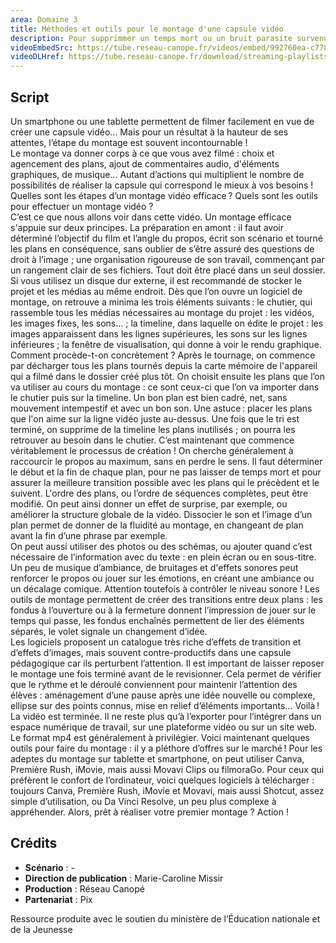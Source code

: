 ```yaml
---
area: Domaine 3
title: Méthodes et outils pour le montage d'une capsule vidéo
description: Pour supprimmer un temps mort ou un bruit parasite survenu lors de votre captation vidéo, le montage sera votre allié ! Plus d'informations dans cette vidéo
videoEmbedSrc: https://tube.reseau-canope.fr/videos/embed/992760ea-c778-4f45-b7fe-ff427c2c49db
videoDLHref: https://tube.reseau-canope.fr/download/streaming-playlists/hls/videos/992760ea-c778-4f45-b7fe-ff427c2c49db-1080-fragmented.mp4
---
```


## Script

Un smartphone ou une tablette permettent de filmer facilement en vue de créer une capsule vidéo... Mais pour un résultat à la hauteur de ses attentes, l’étape du montage est souvent incontournable !  
Le montage va donner corps à ce que vous avez filmé :  choix et agencement des plans, ajout de commentaires audio, d'éléments graphiques, de musique... Autant d’actions qui multiplient le nombre de possibilités de réaliser la capsule qui correspond le mieux à vos besoins ! 
Quelles sont les étapes d’un montage vidéo efficace ? 
Quels sont les outils pour effectuer un montage vidéo ?  
C’est ce que nous allons voir dans cette vidéo. 
Un montage efficace s'appuie sur deux principes. La préparation en amont : il faut avoir déterminé l’objectif du film et l’angle du propos, écrit son scénario et tourné les plans en conséquence, sans oublier de s’être assuré des questions de droit à l’image ; une organisation rigoureuse de son travail, commençant par un rangement clair de ses fichiers. Tout doit être placé dans un seul dossier. 
Si vous utilisez un disque dur externe, il est recommandé de stocker le projet et les médias au même endroit.
Dès que l’on ouvre un logiciel de montage, on retrouve a minima les trois éléments suivants : le chutier, qui rassemble tous les médias nécessaires au montage du projet : les vidéos, les images fixes, les sons... ; la timeline, dans laquelle on édite le projet : les images apparaissent dans les lignes supérieures, les sons sur les lignes inférieures ; la fenêtre de visualisation, qui donne à voir le rendu graphique.
Comment procède-t-on concrètement ? 
Après le tournage, on commence par décharger tous les plans tournés depuis la carte mémoire de l'appareil qui a filmé dans le dossier créé plus tôt. On choisit ensuite les plans que l’on va utiliser au cours du montage : ce sont ceux-ci que l’on va importer dans le chutier puis sur la timeline. 
Un bon plan est bien cadré, net, sans mouvement intempestif et avec un bon son.  Une astuce : placer les plans que l'on aime sur la ligne vidéo juste au-dessus. Une fois que le tri est terminé, on supprime de la timeline les plans inutilisés ; on pourra les retrouver au besoin dans le chutier. 
C’est maintenant que commence véritablement le processus de création ! 
On cherche généralement à raccourcir le propos au maximum, sans en perdre le sens. Il faut déterminer le début et la fin de chaque plan, pour ne pas laisser de temps mort et pour assurer la meilleure transition possible avec les plans qui le précèdent et le suivent. 
L'ordre des plans, ou l’ordre de séquences complètes, peut être modifié. On peut ainsi donner un effet de surprise, par exemple, ou améliorer la structure globale de la vidéo. 
Dissocier le son et l’image d’un plan permet de donner de la fluidité au montage, en changeant de plan avant la fin d’une phrase par exemple.  
On peut aussi utiliser des photos ou des schémas, ou ajouter quand c’est nécessaire de l’information avec du texte : en plein écran ou en sous-titre. 
Un peu de musique d’ambiance, de bruitages et d'effets sonores peut renforcer le propos ou jouer sur les émotions, en créant une ambiance ou un décalage comique. Attention toutefois à contrôler le niveau sonore ! 
Les outils de montage permettent de créer des transitions entre deux plans : les fondus à l’ouverture ou à la fermeture donnent l’impression de jouer sur le temps qui passe, les fondus enchaînés permettent de lier des éléments séparés, le volet signale un changement d’idée.  
Les logiciels proposent un catalogue très riche d’effets de transition et d’effets d’images, mais souvent contre-productifs dans une capsule pédagogique car ils perturbent l’attention.
Il est important de laisser reposer le montage une fois terminé avant de le revisionner. Cela permet de vérifier que le rythme et le déroulé conviennent pour maintenir l’attention des élèves : aménagement d’une pause après une idée nouvelle ou complexe, ellipse sur des points connus, mise en relief d’éléments importants...
Voilà ! La vidéo est terminée. 
Il ne reste plus qu’à l’exporter pour l’intégrer dans un espace numérique de travail, sur une plateforme vidéo ou sur un site web. Le format mp4 est généralement à privilégier. 
Voici maintenant quelques outils pour faire du montage : il y a pléthore d’offres sur le marché ! 
Pour les adeptes du montage sur tablette et smartphone, on peut utiliser Canva, Première Rush, iMovie, mais aussi Movavi Clips ou filmoraGo. 
Pour ceux qui préfèrent le confort de l’ordinateur, voici quelques logiciels à télécharger : toujours Canva, Première Rush, iMovie et Movavi, mais aussi Shotcut, assez simple d’utilisation, ou Da Vinci Resolve, un peu plus complexe à appréhender. 
Alors, prêt à réaliser votre premier montage ? 
Action ! 

## Crédits

- **Scénario** : -
- **Direction de publication** : Marie-Caroline Missir
- **Production** : Réseau Canopé
- **Partenariat** : Pix

Ressource produite avec le soutien du ministère de l’Éducation nationale et de la Jeunesse
